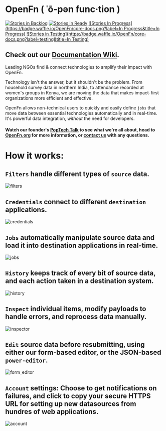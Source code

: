 # OpenFn ( ˈō-pən func·tion )
[![Stories in Backlog](https://badge.waffle.io/OpenFn/core-docs.png?label=backlog&title=Backlog)](https://waffle.io/OpenFn/core-docs) [![Stories in Ready](https://badge.waffle.io/OpenFn/core-docs.png?label=ready&title=Ready)](https://waffle.io/OpenFn/core-docs) [![Stories In Progress](https://badge.waffle.io/OpenFn/core-docs.png?label=In Progress&title=In Progress)](https://waffle.io/OpenFn/core-docs) [![Stories in Testing](https://badge.waffle.io/OpenFn/core-docs.png?label=testing&title=In Testing)](https://waffle.io/OpenFn/core-docs)

## Check out our [Documentation Wiki](https://github.com/OpenFn/core-docs/wiki). ##

Leading NGOs find & connect technologies to amplify their impact with OpenFn.

Technology isn't the answer, but it shouldn't be the problem. From household survey data in northern India, to attendance recorded at women's groups in Kenya, we are moving the data that makes impact-first organizations more efficient and effective.

OpenFn allows non-technical users to quickly and easily define `jobs` that move data between essential technologies automatically and in real-time. It's powerful data integration, *without* the need for developers.

#### Watch our founder's [PopTech Talk](https://player.vimeo.com/video/143660667) to see what we're all about, head to [OpenFn.org](www.openfn.org) for more information, or [contact us](mailto:admin@openfn.org) with any questions.

# How it works:

## `Filters` handle different types of `source` data.
![filters](https://github.com/OpenFn/core-docs/blob/master/images/Filters.png)

## `Credentials` connect to different `destination` applications.
![credentials](https://github.com/OpenFn/core-docs/blob/master/images/Credentials.png)

## `Jobs` automatically manipulate source data and load it into destination applications in real-time.
![jobs](https://github.com/OpenFn/core-docs/blob/master/images/Jobs.png)

## `History` keeps track of every bit of source data, and each action taken in a destination system.
![history](https://github.com/OpenFn/core-docs/blob/master/images/History.png)

## `Inspect` individual items, modify payloads to handle errors, and reprocess data manually.
![inspector](https://github.com/OpenFn/core-docs/blob/master/images/Inspector_Many_Jobs.png)

## `Edit` source data before resubmitting, using either our form-based editor, or the JSON-based `power-editor`.
![form_editor](https://github.com/OpenFn/core-docs/blob/master/images/form_editor.png)

## `Account` settings: Choose to get notifications on failures, and click to copy your secure HTTPS URL for setting up new datasources from hundres of web applications.
![account](https://github.com/OpenFn/core-docs/blob/master/images/Account.png)
